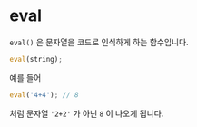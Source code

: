 # eval

`eval()` 은 문자열을 코드로 인식하게 하는 함수입니다.

```jsx
eval(string);
```

예를 들어

```jsx
eval('4+4'); // 8
```

처럼 문자열 `'2+2'` 가 아닌 `8` 이 나오게 됩니다.